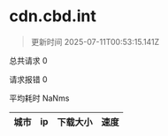 
  # cdn.cbd.int

  > 更新时间 2025-07-11T00:53:15.141Z
  
  总共请求 0

  请求报错 0

  平均耗时 NaNms

|城市|ip|下载大小|速度|
|-----|----------|---|---|

  